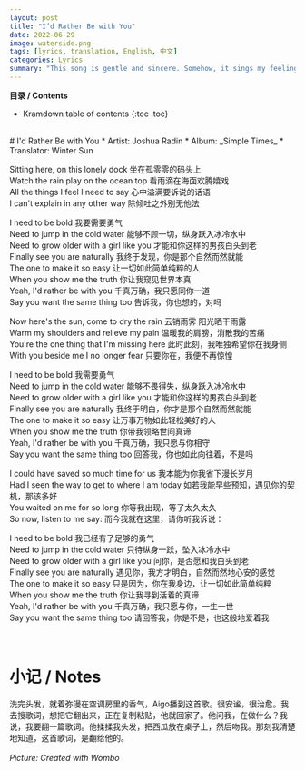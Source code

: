 ```yaml
---
layout: post
title: "I’d Rather Be with You"
date: 2022-06-29
image: waterside.png
tags: [lyrics, translation, English, 中文]
categories: Lyrics
summary: "This song is gentle and sincere. Somehow, it sings my feelings for him."
---
```


**目录 / Contents**
* Kramdown table of contents
{:toc .toc}
<br/>
# I'd Rather Be with You
* Artist: Joshua Radin
* Album: _Simple Times_
* Translator: Winter Sun

Sitting here, on this lonely dock	坐在孤零零的码头上    
Watch the rain play on the ocean top	看雨滴在海面欢腾嬉戏    
All the things I feel I need to say	心中溢满要诉说的话语    
I can't explain in any other way	除倾吐之外别无他法    

I need to be bold	我要需要勇气    
Need to jump in the cold water	能够不顾一切，纵身跃入冰冷水中    
Need to grow older with a girl like you	才能和你这样的男孩白头到老    
Finally see you are naturally	我终于发现，你是那个自然而然就能    
The one to make it so easy	让一切如此简单纯粹的人    
When you show me the truth	你让我窥见世界本真    
Yeah, I'd rather be with you	千真万确，我只愿同你一道    
Say you want the same thing too	告诉我，你也想的，对吗    

Now here's the sun, come to dry the rain	云销雨霁 阳光晒干雨露    
Warm my shoulders and relieve my pain	温暖我的肩膀，消散我的苦痛    
You're the one thing that I'm missing here	此时此刻，我唯独希望你在我身侧    
With you beside me I no longer fear	只要你在，我便不再惊惶    

I need to be bold	我需要勇气    
Need to jump in the cold water	能够不畏得失，纵身跃入冰冷水中    
Need to grow older with a girl like you	才能和你这样的男孩白头到老    
Finally see you are naturally	我终于明白，你才是那个自然而然就能    
The one to make it so easy	让万事万物如此轻松美好的人    
When you show me the truth	你带我领略世间真谛    
Yeah, I'd rather be with you	千真万确，我只愿与你相守    
Say you want the same thing too	回答我，你也如此向往着，不是吗    

I could have saved so much time for us	我本能为你我省下漫长岁月    
Had I seen the way to get to where I am today	如若我能早些预知，遇见你的契机，那该多好    
You waited on me for so long	你等我出现，等了太久太久    
So now, listen to me say:	而今我就在这里，请你听我诉说：    

I need to be bold	我已经有了足够的勇气    
Need to jump in the cold water	只待纵身一跃，坠入冰冷水中    
Need to grow older with a girl like you	问你，是否愿和我白头到老    
Finally see you are naturally	遇见你，我方才明白，自然而然地心安的感觉    
The one to make it so easy	只是因为，你在我身边，让一切如此简单纯粹    
When you show me the truth	你让我寻到活着的真谛    
Yeah, I'd rather be with you	千真万确，我只愿与你，一生一世    
Say you want the same thing too	请回答我，你是不是，也这般地爱着我    
<br/>
<br/>

# 小记 / Notes
洗完头发，就着弥漫在空调房里的香气，Aigo播到这首歌。很安谧，很治愈。我去搜歌词，想把它翻出来，正在复制粘贴，他就回家了。他问我，在做什么？我说，我要翻一篇歌词。他揉揉我头发，把西瓜放在桌子上，然后吻我。那刻我清楚地知道，这首歌词，是翻给他的。    
<br/>
_Picture: Created with Wombo_